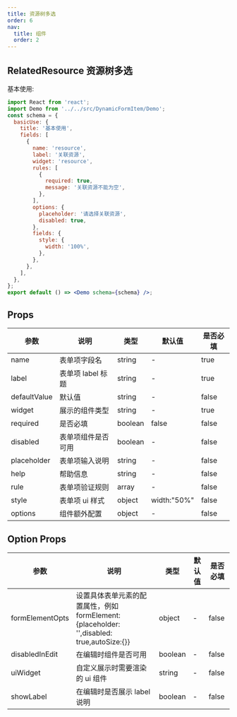 ```yaml
---
title: 资源树多选
order: 6
nav:
  title: 组件
  order: 2
---
```


## RelatedResource 资源树多选

基本使用:

```jsx
import React from 'react';
import Demo from '../../src/DynamicFormItem/Demo';
const schema = {
  basicUse: {
    title: '基本使用',
    fields: [
      {
        name: 'resource',
        label: '关联资源',
        widget: 'resource',
        rules: [
          {
            required: true,
            message: '关联资源不能为空',
          },
        ],
        options: {
          placeholder: '请选择关联资源',
          disabled: true,
        },
        fields: {
          style: {
            width: '100%',
          },
        },
      },
    ],
  },
};
export default () => <Demo schema={schema} />;
```

## Props

| 参数         | 说明               | 类型    | 默认值      | 是否必填 |
| ------------ | ------------------ | ------- | ----------- | -------- |
| name         | 表单项字段名       | string  | -           | true     |
| label        | 表单项 label 标题  | string  | -           | true     |
| defaultValue | 默认值             | string  | -           | false    |
| widget       | 展示的组件类型     | string  | -           | true     |
| required     | 是否必填           | boolean | false       | false    |
| disabled     | 表单项组件是否可用 | boolean | -           | false    |
| placeholder  | 表单项输入说明     | string  | -           | false    |
| help         | 帮助信息           | string  | -           | false    |
| rule         | 表单项验证规则     | array   | -           | false    |
| style        | 表单项 ui 样式     | object  | width:"50%" | false    |
| options      | 组件额外配置       | object  | -           | false    |

## Option Props

| 参数            | 说明                                                                                       | 类型    | 默认值 | 是否必填 |
| --------------- | ------------------------------------------------------------------------------------------ | ------- | ------ | -------- |
| formElementOpts | 设置具体表单元素的配置属性，例如 formElement: {placeholder: '',disabled: true,autoSize:{}} | object  | -      | false    |
| disabledInEdit  | 在编辑时组件是否可用                                                                       | boolean | -      | false    |
| uiWidget        | 自定义展示时需要渲染的 ui 组件                                                             | string  | -      | false    |
| showLabel       | 在编辑时是否展示 label 说明                                                                | boolean | -      | false    |
